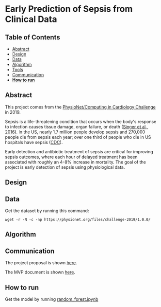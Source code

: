 # Early Prediction of Sepsis from Clinical Data

## Table of Contents
- [Abstract](#link-part-1)
- [Design](#link-part-2)
- [Data](#link-part-3)
- [Algorithm](#link-part-4)
- [Tools](#link-part-5)
- [Communication](#link-part-6)
- [**How to run**](#link-part-7)

## <a name="link-part-1">Abstract</a>

This project comes from the [PhysioNet/Computing in Cardiology Challenge](https://physionet.org/content/challenge-2019/1.0.0/)
in 2019.

Sepsis is a life-threatening condition that occurs when the body's response
to infection causes tissue damage, organ failure, or death ([Singer et al., 2016](https://www.ncbi.nlm.nih.gov/pubmed/26903338)).
In the US, nearly 1.7 million people develop sepsis and 270,000 people die
from sepsis each year; over one third of people who die in US hospitals have
sepsis ([CDC](https://www.cdc.gov/sepsis/datareports/index.html)).

Early detection and antibiotic treatment of sepsis are critical for improving
sepsis outcomes, where each hour of delayed treatment has been associated with
roughly an 4-8% increase in mortality. The goal of the project is early detection
of sepsis using physiological data.

## <a name="link-part-2">Design</a>



## <a name="link-part-3">Data</a>

Get the dataset by running this command:
```
wget -r -N -c -np https://physionet.org/files/challenge-2019/1.0.0/
```

## <a name="link-part-4">Algorithm</a>



## <a name="link-part-6">Communication</a>

The project proposal is shown [here](/documents/proposal.md).

The MVP document is shown [here](/documents/MVP.md).

## <a name="link-part-7">How to run</a>
Get the model by running [random_forest.ipynb](/models/random_forest.ipynb)
